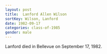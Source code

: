 ```yaml
---
layout: post
title:  Lanford Allen Wilson
sortKey: Wilson, Lanford
date: 1982-09-17
categories: class-of-1985
gender: male
---
```

Lanford died in Bellevue on September 17, 1982.
